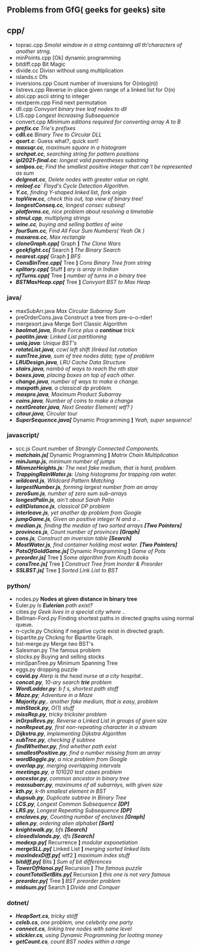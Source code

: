 ## Problems from GfG( geeks for geeks) site

## cpp/
- toprac.cpp
    *Smolst window in a strng containng all th'characters of another strng.*
- minPoints.cpp
    [Ok] dynamic programming
- bitdiff.cpp
    Bit Magic
- divide.cc
    Divisn without usng multiplication
- islands.c
    Dfs
- inversions.cpp
    Count number of inversions for O(nlog(n))
- listrevs.cpp
    Reverse in-place given range of a linked list for O(n)
- atoi.cpp
    ascii string to integer
- nextperm.cpp
    Find next permutation
- dll.cpp
    *Convyort binary tree leaf nodes to dll*
- LIS.cpp
    *Longest Increasing Subsequence*
- convert.cpp
    *Minimum editions required for converting array A to B*
- ***prefix.cc*** *Trie's prefixes*
- **cdll.cc** *Binary Tree to Circular DLL*
- ***qsort.c***: Guess what?, quick sort!
- ***maxsqr.cc**, maximum square in a histogram*
- ***srchpat.cc**, searching string for pattern positions*
- ***ipl2021-final.cc**: longest valid parentheses substring*
- ***smlpos.cc**; Find the smallest positive integer that can't be represented as sum*
- ***delgreat.cc**, Delete nodes with greater value on right.*
- ***rmloof.cc**` Floyd's Cycle Detection Algorithm.*
- ***Y.cc**, finding Y-shaped linked list, fork origin*
- ***topView.cc**, check this out, top view of binary tree!*
- ***longestConseq.cc**, longest consec subseq!*
- ***platforms.cc**, nice problem about resolving a timetable*
- ***stmul.cpp**, multiplying strings*
- ***wine.cc**, buying and selling bottles of wine*
- ***fourSum.cc**, Find All Four Sum Numbers( Yeah Ok )*
- ***maxarea.cc**, Max rectangle*
- ***cloneGraph.cpp[*** Graph **]** *The Clone Wars*
- ***geekfight.cc[*** Search **]** *The Binary Search*
- ***nearest.cpp[*** Graph **]** *BFS*
- ***ConsBinTree.cpp[*** Tree **]** *Cons Binary Tree from string*
- ***splitary.cpp[*** Stuff **]** *ary is array in Indian*
- ***nfTurns.cpp[*** Tree **]** *number of turns in a binary tree*
- ***BSTMaxHeap.cpp[*** Tree **]** *Convyort BST to Max Heap*

### java/
- maxSubArr.java
    *Max Circular Subarray Sum*
 - preOrderCons.java
    Construct a tree from pre-o-o-rder!
- mergesort.java
    Merge Sort Classic Algorithm
- ***bøolmat.java**, Brute Force plus a **continue** trick*
- ***paatitn.java**: Linked List partitioning*
- ***uniq.java**: Unique BST's*
- ***rotateList.java**, ccw( left shift )linked list rotation*
- ***sumTree.java**, sum of tree nodes data; type of problem*
- ***LRUDesign.java**, LRU Cache Data Structure*
- ***stairs.java**, nambà of ways to reach the nth stair*
- ***boxes.java**, placing boxes on top of each other.*
- ***change.java**, number of ways to make a change.*
- ***maxpath.java**, a classical dp problem.*
- ***maxpro.java**, Maximum Product Subarray*
- ***coins.java**, Number of coins to make a change*
- ***nextGreater.java**, Next Greater Element( wtf? )*
- ***citour.java**, Circular tour*
- ***SuperSequence.java[*** Dynamic Programming **]** *Yeah, super sequence!*

### javascript/
- scc.js
    Count number of *Strongly Connected Components.*
- ***matchain.js[*** Dynamic Programming **]** *Matrix Chain Multiplication*
- ***minJump.js**, minimum number of jumps*
- ***MinmzeHeights.js**: The next fake medium, that is hard, problem.*
- ***TrappingRainWater.js**: Using histograms for trapping rain water.*
- ***wildcard.js**, Wildcard Pattern Matching*
- ***largestNumber.js**, forming largest number from an array*
- ***zeroSum.js**, number of zero sum sub-arrays*
- ***longestPalin.js**, ain't about Sarah Palin*
- ***editDistance.js**, classical DP problem*
- ***interleave.js**, yet another dp problem from Google*
- ***jumpGame.js**, Given an positive integer N and a ..*
- ***median.js**, finding the median of two sorted arrays **[Two Pointers]***
- ***provinces.js**, Count number of provinces **[Graph]***
- ***cons.js**, Construct an inversion table **[Search]***
- ***MostWater.js**, find container holding most water. **[Two Pointers]***
- ***PotsOfGoldGame.js[*** Dynamic Programming **]** *Game of Pots*
- ***preorder.js[*** Tree **]** *Some algorithm from Knuth books*
- ***consTree.js[*** Tree **]** *Construct Tree from Inorder & Preorder*
- ***SSLBST.js[*** Tree **]** *Sorted Link List to BST*

### python/
- nodes.py
    **Nodes at given distance in binary tree**
- Euler.py
    *Is **Eulerian** path exist?*
- cities.py
    *Geek lives in a special city where ..*
- Bellman-Ford.py
    Finding shortest paths in directed graphs using normal queue.
- n-cycle.py
    Chcking if negative cycle exist in directed graph.
- bipartite.py
    Chckng for Bipartite Graph.
- bst-merge.py
    Merge two BST's
- Salesman.py
    The famous problem
- stocks.py
    Buying and selling stocks
- minSpanTree.py
    Minimum Spanning Tree
- eggs.py
    dropping puzzle
- **covid.py** *Aterp is the head nurse at a city hospital..*
- ***concat.py**, 10-ary search **trie** problem*
- ***WordLadder.py**: b f s, shortest path stoff*
- ***Maze.py**; Adventure in a Maze*
- ***Majority.py**,. another fake medium, that is easy, problem*
- ***minStack.py**, O(1) stuff*
- ***missRep.py**, tricky trickster problem*
- ***inGrpsRevs.py**, Reverse a Linked List in groups of given size*
- ***nonRepeat.py**, first non-repeating character in a stream*
- ***Dijkstra.py**, implementing Dijkstra Algorithm*
- ***subTree.py**, checking if subtree*
- ***findWhether.py**, find whether path exist*
- ***smallestPositive.py**, find a number missing from an array*
- ***wordBoggle.py**, a nice problem from Google*
- ***overlap.py**, merging overlapping intervals*
- ***meetings.py**, a 101020 test cases problem*
- ***ancestor.py**, common ancestor in binary tree*
- ***maxsubarr.py**, maximums of all subarrays, with given size*
- ***kth.py**, k-th smallest element in BST*
- ***dupsub.py**, Duplicate subtree in Binary Tree*
- ***LCS.py**, Longest Common Subsequence **[DP]***
- ***LRS.py**, Longest Repeating Subsequence **[DP]***
- ***enclaves.py**, Counting number of enclaves **[Graph]***
- ***alien.py**, ordering alien alphabet **[Sort]***
- ***knightwalk.py**, bfs **[Search]***
- ***closedIslands.py**, dfs **[Search]***
- ***modexp.py[*** Recurrence **]** *modular exponetiation*
- ***mergeSLL.py[*** Linked List **]** *merging sorted linked lists*
- ***maxIndexDiff.py[*** wtf2 **]** *maximum index stuff*
- ***bitdiff.py[*** Bits **]** *Sum of bit differences*
- ***TowerOfHanoi.py[*** Recursion **]** *The famous puzzle*
- ***countTotalSetBits.py[*** Recursion **]** *this one is not very famous*
- ***preorder.py[*** Tree **]** *BST preorder problem*
- ***midsum.py[*** Search **]** *Divide and Conquer*

### dotnet/
- ***HeapSort.cs**, tricky stóff*
- ***celeb.cs**, one problem, one celebrity one party*
- ***connect.cs**, linking tree nodes with same level*
- ***stickler.cs**, using Dynamic Programming for looting money*
- ***getCount.cs**, count BST nodes within a range*